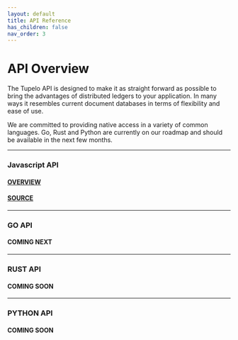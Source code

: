 ```yaml
---
layout: default
title: API Reference
has_children: false
nav_order: 3
---
```


# API Overview

The Tupelo API is designed to make it as straight forward as possible to bring
the advantages of distributed ledgers to your application.  In many ways it
resembles current document databases in terms of flexibility and ease of use.

We are committed to providing native access in a variety of common languages.
Go, Rust and Python are currently on our roadmap and should be available in the
next few months.

***

### Javascript API

#### [OVERVIEW](https://quorumcontrol.github.io/tupelo-js-sdk/)
#### [SOURCE](https://github.com/quorumControl/tupelo-js-sdk)

***

### GO API

#### COMING NEXT

***

### RUST API

#### COMING SOON

***

### PYTHON API

#### COMING SOON
